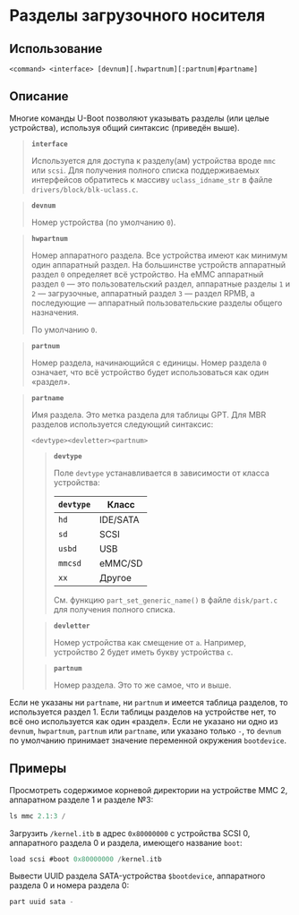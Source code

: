 # Разделы загрузочного носителя

## Использование

```
<command> <interface> [devnum][.hwpartnum][:partnum|#partname]
```

## Описание

Многие команды U-Boot позволяют указывать разделы (или целые устройства), используя общий синтаксис (приведён выше).

> **`interface`**
>
> Используется для доступа к разделу(ам) устройства вроде `mmc` или `scsi`. Для получения полного списка поддерживаемых интерфейсов обратитесь к массиву `uclass_idname_str` в файле `drivers/block/blk-uclass.c`.

> **`devnum`**
>
> Номер устройства (по умолчанию `0`).

> **`hwpartnum`**
>
> Номер аппаратного раздела. Все устройства имеют как минимум один аппаратный раздел. На большинстве устройств аппаратный раздел `0` определяет всё устройство. На eMMC аппаратный раздел `0` — это пользовательский раздел, аппаратные разделы `1` и `2` — загрузочные, аппаратный раздел `3` — раздел RPMB, а последующие — аппаратный пользовательские разделы общего назначения.
>
> По умолчанию `0`.

> **`partnum`**
>
> Номер раздела, начинающийся с единицы. Номер раздела `0` означает, что всё устройство будет использоваться как один «раздел».

> **`partname`**
>
> Имя раздела. Это метка раздела для таблицы GPT. Для MBR разделов используется следующий синтаксис:
>
> ```
> <devtype><devletter><partnum>
> ```
>
> > **`devtype`**
> >
> > Поле `devtype` устанавливается в зависимости от класса устройства:
> >
> > | `devtype` | Класс    |
> > |-----------|----------|
> > | `hd`      | IDE/SATA |
> > | `sd`      | SCSI     |
> > | `usbd`    | USB      |
> > | `mmcsd`   | eMMC/SD  |
> > | `xx`      | Другое   |
> >
> > См. функцию `part_set_generic_name()` в файле `disk/part.c` для получения полного списка.
>
> > **`devletter`**
> >
> > Номер устройства как смещение от `a`. Например, устройство 2 будет иметь букву устройства `c`.
>
> > **`partnum`**
> >
> > Номер раздела. Это то же самое, что и выше.

Если не указаны ни `partname`, ни `partnum` и имеется таблица разделов, то используется раздел 1. Если таблицы разделов на устройстве нет, то всё оно используется как один «раздел». Если не указано ни одно из `devnum`, `hwpartnum`, `partnum` или `partname`, или указано только `-`, то `devnum` по умолчанию принимает значение переменной окружения `bootdevice`.

## Примеры

Просмотреть содержимое корневой директории на устройстве MMC 2, аппаратном разделе 1 и разделе №3:

```c
ls mmc 2.1:3 /
```

Загрузить `/kernel.itb` в адрес `0x80000000` с устройства SCSI 0, аппаратного раздела 0 и раздела, имеющего название `boot`:

```c
load scsi #boot 0x80000000 /kernel.itb
```

Вывести UUID раздела SATA-устройства `$bootdevice`, аппаратного раздела 0 и номера раздела 0:

```c
part uuid sata -
```
